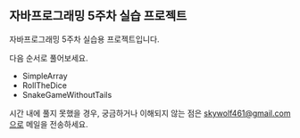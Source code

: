 ## 자바프로그래밍 5주차 실습 프로젝트
자바프로그래밍 5주차 실습용 프로젝트입니다.

다음 순서로 풀어보세요.

- SimpleArray
- RollTheDice
- SnakeGameWithoutTails

시간 내에 풀지 못했을 경우, 궁금하거나 이해되지 않는 점은 skywolf461@gmail.com으로 메일을 전송하세요.